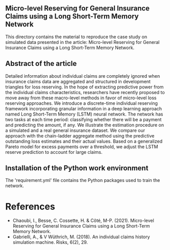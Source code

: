 ## Micro-level Reserving for General Insurance Claims using a Long Short-Term Memory Network

This directory contains the material to reproduce the case study on simulated data presented in the article: Micro-level Reserving for General Insurance Claims using a Long Short-Term Memory Network.

## Abstract of the article
Detailed information about individual claims are completely ignored
when insurance claims data are aggregated and structured in development triangles for loss reserving. In the hope of extracting predictive power from the individual claims characteristics, researchers have recently proposed to move away from these macro-level methods in favor of micro-level loss reserving approaches. We introduce a discrete-time individual reserving framework incorporating granular information in a deep learning approach named Long Short-Term Memory (LSTM) neural network. The network has two tasks at each time period: classifying whether there will be a payment and predicting the amount, if any. We illustrate the estimation procedure on a simulated and a real general insurance dataset. We compare our approach with the chain-ladder aggregate method using the predictive outstanding loss estimates and their actual values. Based on a generalized Pareto model for excess payments over a threshold, we adjust the LSTM reserve prediction to account for large claims.

## Installation of the Python work environment
The 'requirement.yml' file contains the Python packages used to train the network. 

# References
* Chaoubi, I., Besse, C. Cossette, H. & Côté, M-P. (2021). Micro-level Reserving for General Insurance Claims using a Long Short-Term Memory Network.
* Gabrielli, A., & V Wüthrich, M. (2018). An individual claims history simulation machine. Risks, 6(2), 29.
